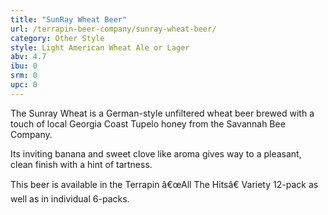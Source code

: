 ```yaml
---
title: "SunRay Wheat Beer"
url: /terrapin-beer-company/sunray-wheat-beer/
category: Other Style
style: Light American Wheat Ale or Lager
abv: 4.7
ibu: 0
srm: 0
upc: 0
---
```

The Sunray Wheat is a German-style unfiltered wheat beer brewed with a touch of local Georgia Coast Tupelo honey from the Savannah Bee Company.

Its inviting banana and sweet clove like aroma gives way to a pleasant, clean finish with a hint of tartness.

This beer is available in the Terrapin â€œAll The Hitsâ€ Variety 12-pack as well as in individual 6-packs.
